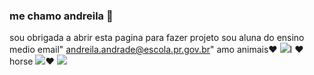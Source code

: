 ### me chamo andreila 🤠

sou obrigada a abrir esta pagina para fazer  projeto
sou aluna do ensino medio
email" andreila.andrade@escola.pr.gov.br"
amo animais♥️
![](https://t4.ftcdn.net/jpg/06/36/02/49/360_F_636024968_lNblHU7oHNNiqR823pDIBfujQ8nRno5w.jpg)I ♥️ horse
![](https://i.pinimg.com/236x/69/83/1f/69831ff87fb6fdfdb3f1d84fbeb8bf05.jpg)♥️
![](https://media.tenor.com/AYAG5qyhBiwAAAAj/horse.gif)
